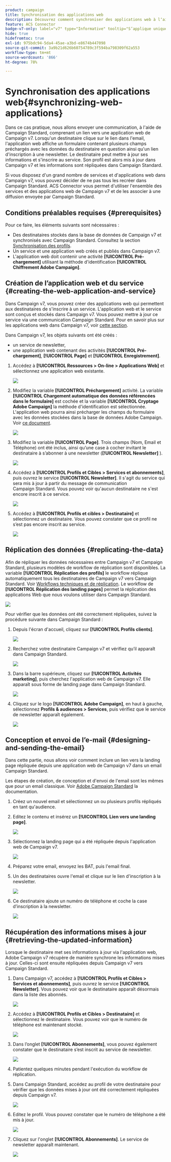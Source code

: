 ```yaml
---
product: campaign
title: Synchronisation des applications web
description: Découvrez comment synchroniser des applications web à lʼaide du connecteur ACS
feature: ACS Connector
badge-v7-only: label="v7" type="Informative" tooltip="S’applique uniquement à Campaign Classic v7"
hide: true
hidefromtoc: true
exl-id: 975bdc94-5da4-45ae-a3bd-e8674b447098
source-git-commit: 3a9b21d626b60754789c3f594ba798309f62a553
workflow-type: tm+mt
source-wordcount: '866'
ht-degree: 78%

---
```


# Synchronisation des applications web{#synchronizing-web-applications}



Dans ce cas pratique, nous allons envoyer une communication, à l&#39;aide de Campaign Standard, comprenant un lien vers une application web de Campaign v7. Lorsqu&#39;un destinataire clique sur le lien dans l&#39;email, l&#39;application web affiche un formulaire contenant plusieurs champs préchargés avec les données du destinataire en question ainsi qu&#39;un lien d&#39;inscription à une newsletter. Le destinataire peut mettre à jour ses informations et s&#39;inscrire au service. Son profil est alors mis à jour dans Campaign v7 et les informations sont répliquées dans Campaign Standard.

Si vous disposez d&#39;un grand nombre de services et d&#39;applications web dans Campaign v7, vous pouvez décider de ne pas tous les recréer dans Campaign Standard. ACS Connector vous permet d&#39;utiliser l&#39;ensemble des services et des applications web de Campaign v7 et de les associer à une diffusion envoyée par Campaign Standard.

## Conditions préalables requises {#prerequisites}

Pour ce faire, les éléments suivants sont nécessaires :

* Des destinataires stockés dans la base de données de Campaign v7 et synchronisés avec Campaign Standard. Consultez la section [Synchronisation des profils](../../integrations/using/synchronizing-profiles.md).
* Un service et une application web créés et publiés dans Campaign v7.
* L&#39;application web doit contenir une activité **[!UICONTROL Pré-chargement]** utilisant la méthode d&#39;identification **[!UICONTROL Chiffrement Adobe Campaign]**.

## Création de lʼapplication web et du service {#creating-the-web-application-and-service}

Dans Campaign v7, vous pouvez créer des applications web qui permettent aux destinataires de s&#39;inscrire à un service. L&#39;application web et le service sont conçus et stockés dans Campaign v7. Vous pouvez mettre à jour ce service via une communication Campaign Standard. Pour en savoir plus sur les applications web dans Campaign v7, voir [cette section](../../web/using/adding-fields-to-a-web-form.md#subscription-checkboxes).

Dans Campaign v7, les objets suivants ont été créés :

* un service de newsletter,
* une application web contenant des activités **[!UICONTROL Pré-chargement]**, **[!UICONTROL Page]** et **[!UICONTROL Enregistrement]**.

1. Accédez à **[!UICONTROL Ressources > On-line > Applications Web]** et sélectionnez une application web existante.

   ![](assets/acs_connect_lp_2.png)

1. Modifiez la variable **[!UICONTROL Préchargement]** activité. La variable **[!UICONTROL Chargement automatique des données référencées dans le formulaire]** est cochée et la variable **[!UICONTROL Cryptage Adobe Campaign]** la méthode d&#39;identification est sélectionnée. L&#39;application web pourra ainsi précharger les champs du formulaire avec les données stockées dans la base de données Adobe Campaign. Voir [ce document](../../web/using/publishing-a-web-form.md#pre-loading-the-form-data).

   ![](assets/acs_connect_lp_4.png)

1. Modifiez la variable **[!UICONTROL Page]**. Trois champs (Nom, Email et Téléphone) ont été inclus, ainsi qu’une case à cocher invitant le destinataire à s’abonner à une newsletter (**[!UICONTROL Newsletter]** ).

   ![](assets/acs_connect_lp_3.png)

1. Accédez à **[!UICONTROL Profils et Cibles > Services et abonnements]**, puis ouvrez le service **[!UICONTROL Newsletter]**. Il s&#39;agit du service qui sera mis à jour à partir du message de communication Campaign Standard. Vous pouvez voir qu&#39;aucun destinataire ne s&#39;est encore inscrit à ce service.

   ![](assets/acs_connect_lp_5.png)

1. Accédez à **[!UICONTROL Profils et cibles > Destinataire]** et sélectionnez un destinataire. Vous pouvez constater que ce profil ne s’est pas encore inscrit au service.

   ![](assets/acs_connect_lp_6.png)

## Réplication des données {#replicating-the-data}

Afin de répliquer les données nécessaires entre Campaign v7 et Campaign Standard, plusieurs modèles de workflow de réplication sont disponibles. La variable **[!UICONTROL Réplication des profils]** le workflow réplique automatiquement tous les destinataires de Campaign v7 vers Campaign Standard. Voir [Workflows techniques et de réplication](../../integrations/using/acs-connector-principles-and-data-cycle.md#technical-and-replication-workflows). Le workflow de **[!UICONTROL Réplication des landing pages]** permet la réplication des applications Web que nous voulons utiliser dans Campaign Standard.

![](assets/acs_connect_lp_1.png)

Pour vérifier que les données ont été correctement répliquées, suivez la procédure suivante dans Campaign Standard :

1. Depuis l&#39;écran d&#39;accueil, cliquez sur **[!UICONTROL Profils clients]**.

   ![](assets/acs_connect_lp_7.png)

1. Recherchez votre destinataire Campaign v7 et vérifiez qu’il apparaît dans Campaign Standard.

   ![](assets/acs_connect_lp_8.png)

1. Dans la barre supérieure, cliquez sur **[!UICONTROL Activités marketing]**, puis cherchez l&#39;application web de Campaign v7. Elle apparaît sous forme de landing page dans Campaign Standard.

   ![](assets/acs_connect_lp_9.png)

1. Cliquez sur le logo **[!UICONTROL Adobe Campaign]**, en haut à gauche, sélectionnez **Profils &amp; audiences > Services**, puis vérifiez que le service de newsletter apparaît également.

   ![](assets/acs_connect_lp_10.png)

## Conception et envoi de lʼe-mail {#designing-and-sending-the-email}

Dans cette partie, nous allons voir comment inclure un lien vers la landing page répliquée depuis une application web de Campaign v7 dans un email Campaign Standard.

Les étapes de création, de conception et d&#39;envoi de l&#39;email sont les mêmes que pour un email classique. Voir [Adobe Campaign Standard](https://experienceleague.adobe.com/docs/campaign-standard/using/campaign-standard-home.html?lang=fr) la documentation.

1. Créez un nouvel email et sélectionnez un ou plusieurs profils répliqués en tant qu&#39;audience.
1. Editez le contenu et insérez un **[!UICONTROL Lien vers une landing page]**.

   ![](assets/acs_connect_lp_12.png)

1. Sélectionnez la landing page qui a été répliquée depuis l&#39;application web de Campaign v7.

   ![](assets/acs_connect_lp_13.png)

1. Préparez votre email, envoyez les BAT, puis l&#39;email final.
1. Un des destinataires ouvre l&#39;email et clique sur le lien d&#39;inscription à la newsletter.

   ![](assets/acs_connect_lp_14.png)

1. Ce destinataire ajoute un numéro de téléphone et coche la case d’inscription à la newsletter.

   ![](assets/acs_connect_lp_15.png)

## Récupération des informations mises à jour {#retrieving-the-updated-information}

Lorsque le destinataire met ses informations à jour via l&#39;application web, Adobe Campaign v7 récupère de manière synchrone les informations mises à jour. Celles-ci sont ensuite répliquées depuis Campaign v7 vers Campaign Standard.

1. Dans Campaign v7, accédez à **[!UICONTROL Profils et Cibles > Services et abonnements]**, puis ouvrez le service **[!UICONTROL Newsletter]**. Vous pouvez voir que le destinataire apparaît désormais dans la liste des abonnés.

   ![](assets/acs_connect_lp_16.png)

1. Accédez à **[!UICONTROL Profils et Cibles > Destinataire]** et sélectionnez le destinataire. Vous pouvez voir que le numéro de téléphone est maintenant stocké.

   ![](assets/acs_connect_lp_17.png)

1. Dans l’onglet **[!UICONTROL Abonnements]**, vous pouvez également constater que le destinataire s’est inscrit au service de newsletter.

   ![](assets/acs_connect_lp_18.png)

1. Patientez quelques minutes pendant l&#39;exécution du workflow de réplication.
1. Dans Campaign Standard, accédez au profil de votre destinataire pour vérifier que les données mises à jour ont été correctement répliquées depuis Campaign v7.

   ![](assets/acs_connect_lp_19.png)

1. Editez le profil. Vous pouvez constater que le numéro de téléphone a été mis à jour.

   ![](assets/acs_connect_lp_20.png)

1. Cliquez sur l&#39;onglet **[!UICONTROL Abonnements]**. Le service de newsletter apparaît maintenant.

   ![](assets/acs_connect_lp_21.png)
